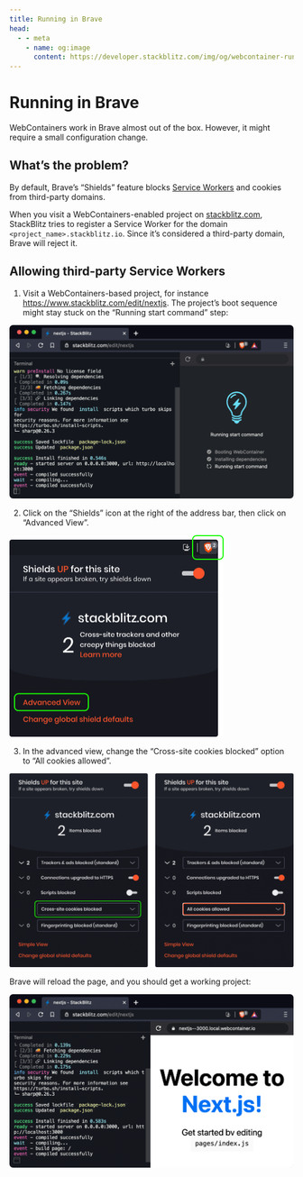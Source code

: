 ```yaml
---
title: Running in Brave
head:
  - - meta
    - name: og:image
      content: https://developer.stackblitz.com/img/og/webcontainer-running-in-brave.png
---
```


# Running in Brave

WebContainers work in Brave almost out of the box. However, it might require a small configuration change.

## What’s the problem?

By default, Brave’s “Shields” feature blocks [Service Workers](https://developer.mozilla.org/en-US/docs/Web/API/Service_Worker_API) and cookies from third-party domains.

When you visit a WebContainers-enabled project on [stackblitz.com](https://www.stackblitz.com/), StackBlitz tries to register a Service Worker for the domain `<project_name>.stackblitz.io`. Since it’s considered a third-party domain, Brave will reject it.

## Allowing third-party Service Workers

1. Visit a WebContainers-based project, for instance https://www.stackblitz.com/edit/nextjs. The project’s boot sequence might stay stuck on the “Running start command” step:

![Screenshot of Brave on a WebContainers project with the Brave Shields feature on. Loading the project’s web server is stuck on the last step.](./assets/brave-stuck-project.png)

2. Click on the “Shields” icon at the right of the address bar, then click on “Advanced View”.

<img alt="Screenshot showing the Shields configuration popup for stackblitz.com." src="./assets/brave-shields-popup.png" width="380" />

3. In the advanced view, change the “Cross-site cookies blocked” option to “All cookies allowed”.

![Screenshot showing the advanced view of the Shields configuration popup, with a drop-down selector for cross-site cookie permissions.](./assets/brave-shields-details.png)

Brave will reload the page, and you should get a working project:

![Screenshot of Brave on a WebContainers project with the Brave Shields feature tweaked to allow third-party cookies and Service Workers. Loading the web server works, and shows the default page for Next.js’s starter project.](./assets/brave-working-project.png)
